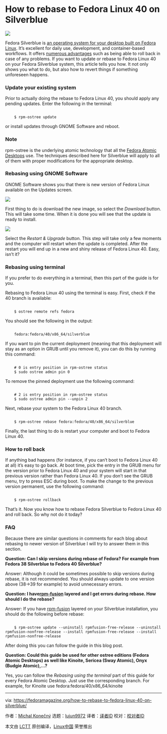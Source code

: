 [#]: subject: "How to rebase to Fedora Linux 40 on Silverblue"
[#]: via: "https://fedoramagazine.org/how-to-rebase-to-fedora-linux-40-on-silverblue/"
[#]: author: "Michal Konečný https://fedoramagazine.org/author/zlopez/"
[#]: collector: "lujun9972/lctt-scripts-1705972010"
[#]: translator: " "
[#]: reviewer: " "
[#]: publisher: " "
[#]: url: " "

How to rebase to Fedora Linux 40 on Silverblue
======

![][1]

Fedora Silverblue is [an operating system for your desktop built on Fedora Linux][2]. It’s excellent for daily use, development, and container-based workflows. It offers [numerous advantages][3] such as being able to roll back in case of any problems. If you want to update or rebase to Fedora Linux 40 on your Fedora Silverblue system, this article tells you how. It not only shows you what to do, but also how to revert things if something unforeseen happens.

### Update your existing system

Prior to actually doing the rebase to Fedora Linux 40, you should apply any pending updates. Enter the following in the terminal:

```

    $ rpm-ostree update

```

or install updates through GNOME Software and reboot.

### Note

rpm-ostree is the underlying atomic technology that all the [Fedora Atomic Desktops][4] use. The techniques described here for Silverblue will apply to all of them with proper modifications for the appropriate desktop.

### Rebasing using GNOME Software

GNOME Software shows you that there is new version of Fedora Linux available on the Updates screen.

![][5]

First thing to do is download the new image, so select the _Download_ button. This will take some time. When it is done you will see that the update is ready to install.

![][6]

Select the _Restart & Upgrade_ button. This step will take only a few moments and the computer will restart when the update is completed. After the restart you will end up in a new and shiny release of Fedora Linux 40. Easy, isn’t it?

### Rebasing using terminal

If you prefer to do everything in a terminal, then this part of the guide is for you.

Rebasing to Fedora Linux 40 using the terminal is easy. First, check if the 40 branch is available:

```

    $ ostree remote refs fedora

```

You should see the following in the output:

```

    fedora:fedora/40/x86_64/silverblue

```

If you want to pin the current deployment (meaning that this deployment will stay as an option in GRUB until you remove it), you can do this by running this command:

```

    # 0 is entry position in rpm-ostree status
    $ sudo ostree admin pin 0

```

To remove the pinned deployment use the following command:

```

    # 2 is entry position in rpm-ostree status
    $ sudo ostree admin pin --unpin 2

```

Next, rebase your system to the Fedora Linux 40 branch.

```

    $ rpm-ostree rebase fedora:fedora/40/x86_64/silverblue

```

Finally, the last thing to do is restart your computer and boot to Fedora Linux 40.

### How to roll back

If anything bad happens (for instance, if you can’t boot to Fedora Linux 40 at all) it’s easy to go back. At boot time, pick the entry in the GRUB menu for the version prior to Fedora Linux 40 and your system will start in that previous version rather than Fedora Linux 40. If you don’t see the GRUB menu, try to press ESC during boot. To make the change to the previous version permanent, use the following command:

```

    $ rpm-ostree rollback

```

That’s it. Now you know how to rebase Fedora Silverblue to Fedora Linux 40 and roll back. So why not do it today?

### FAQ

Because there are similar questions in comments for each blog about rebasing to newer version of Silverblue I will try to answer them in this section.

**Question: Can I skip versions during rebase of Fedora? For example from Fedora 38 Silverblue to Fedora 40 Silverblue?**

Answer: Although it could be sometimes possible to skip versions during rebase, it is not recommended. You should always update to one version above (38->39 for example) to avoid unnecessary errors.

**Question: I have[rpm-fusion][7] layered and I get errors during rebase. How should I do the rebase?**

Answer: If you have [rpm-fusion][7] layered on your Silverblue installation, you should do the following before rebase:

```

    $ rpm-ostree update --uninstall rpmfusion-free-release --uninstall rpmfusion-nonfree-release --install rpmfusion-free-release --install rpmfusion-nonfree-release

```

After doing this you can follow the guide in this blog post.

**Question: Could this guide be used for other ostree editions (Fedora Atomic Desktops) as well like Kinoite, Sericea (Sway Atomic), Onyx (Budgie Atomic),…?**

Yes, you can follow the _Rebasing using the terminal_ part of this guide for every Fedora Atomic Desktop. Just use the corresponding branch. For example, for Kinoite use fedora:fedora/40/x86_64/kinoite

--------------------------------------------------------------------------------

via: https://fedoramagazine.org/how-to-rebase-to-fedora-linux-40-on-silverblue/

作者：[Michal Konečný][a]
选题：[lujun9972][b]
译者：[译者ID](https://github.com/译者ID)
校对：[校对者ID](https://github.com/校对者ID)

本文由 [LCTT](https://github.com/LCTT/TranslateProject) 原创编译，[Linux中国](https://linux.cn/) 荣誉推出

[a]: https://fedoramagazine.org/author/zlopez/
[b]: https://github.com/lujun9972
[1]: https://fedoramagazine.org/wp-content/uploads/2021/04/silverblue-rebase-816x345.jpg
[2]: https://docs.fedoraproject.org/en-US/fedora-silverblue/
[3]: https://fedoramagazine.org/give-fedora-silverblue-a-test-drive/
[4]: https://fedoramagazine.org/introducing-fedora-atomic-desktops/
[5]: https://fedoramagazine.org/wp-content/uploads/2024/04/Screenshot-from-2024-04-19-09-58-46.png
[6]: https://fedoramagazine.org/wp-content/uploads/2024/04/Screenshot-from-2024-04-19-10-05-17.png
[7]: https://rpmfusion.org/
